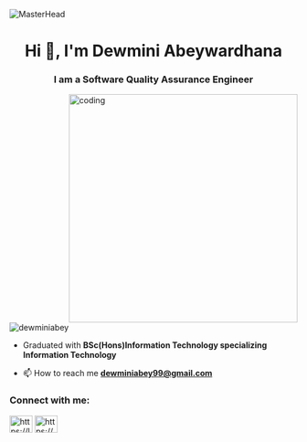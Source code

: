 ![MasterHead](https://user-images.githubusercontent.com/74038190/225813708-98b745f2-7d22-48cf-9150-083f1b00d6c9.gif)
<h1 align="center">Hi 👋, I'm Dewmini Abeywardhana</h1>
<h3 align="center">I am a Software Quality Assurance Engineer</h3>
<img align="right" alt="coding" width="400" src="https://cdn.dribbble.com/users/1162077/screenshots/3848914/programmer.gif">

<p align="left"> <img src="https://komarev.com/ghpvc/?username=dewminiabey&label=Profile%20views&color=0e75b6&style=flat" alt="dewminiabey" /> </p>

- Graduated with **BSc(Hons)Information Technology specializing Information Technology**

- 📫 How to reach me **dewminiabey99@gmail.com**

<h3 align="left">Connect with me:</h3>
<p align="left">
<a href="https://linkedin.com/in/https://linkedin.com/in/dewmini-abeywardhana-7b7485225" target="blank"><img align="center" src="https://raw.githubusercontent.com/rahuldkjain/github-profile-readme-generator/master/src/images/icons/Social/linked-in-alt.svg" alt="https://linkedin.com/in/dewmini-abeywardhana-7b7485225" height="30" width="40" /></a>
<a href="https://www.behance.net/https://www.behance.net/dnabeywardana" target="blank"></a>
<img align="center" src="https://raw.githubusercontent.com/rahuldkjain/github-profile-readme-generator/master/src/images/icons/Social/behance.svg" alt="https://www.behance.net/dnabeywardana" height="30" width="40" />
</p>







